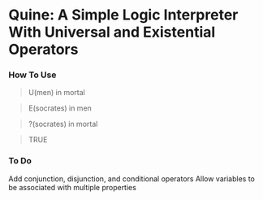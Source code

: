 # Quine: A Simple Logic Interpreter With Universal and Existential Operators #

### How To Use ###

>U(men) in mortal 

>E(socrates) in men

>?(socrates) in mortal

>TRUE

### To Do ###

Add conjunction, disjunction, and conditional operators
Allow variables to be associated with multiple properties

